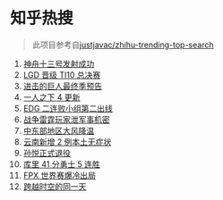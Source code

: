 # 知乎热搜

> 此项目参考自[justjavac/zhihu-trending-top-search](https://github.com/justjavac/zhihu-trending-top-search/blob/main/utils.ts)

<!-- BEGIN -->
  <!-- 最后更新时间:Sun Oct 17 2021 12:15:44 GMT+0000 (Coordinated Universal Time) -->
  1. [神舟十三号发射成功](https://www.zhihu.com/search?q=神舟十三号)
1. [LGD 晋级 TI10 总决赛](https://www.zhihu.com/search?q=LGD)
1. [进击的巨人最终季预告](https://www.zhihu.com/search?q=进击的巨人)
1. [一人之下 4 更新](https://www.zhihu.com/search?q=一人之下4)
1. [EDG 二连败小组第二出线](https://www.zhihu.com/search?q=EDG)
1. [战争雷霆玩家泄军事机密](https://www.zhihu.com/search?q=战争雷霆)
1. [中东部地区大风降温](https://www.zhihu.com/search?q=降温)
1. [云南新增 2 例本土无症状](https://www.zhihu.com/search?q=云南疫情)
1. [孙悦正式退役](https://www.zhihu.com/search?q=孙悦)
1. [库里 41 分勇士 5 连胜](https://www.zhihu.com/search?q=库里)
1. [FPX 世界赛爆冷出局](https://www.zhihu.com/search?q=FPX)
1. [跨越时空的同一天](https://www.zhihu.com/search?q=神舟十三号发射)
  <!-- END -->